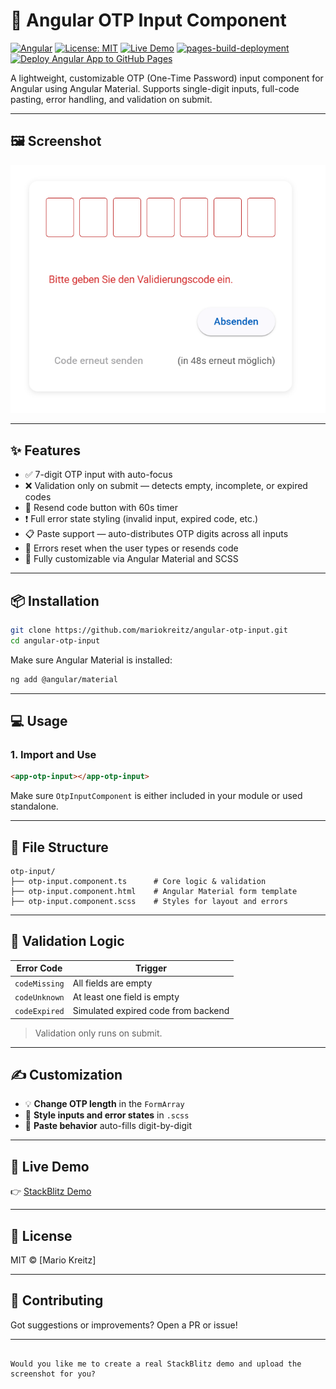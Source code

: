 # 🔐 Angular OTP Input Component

[![Angular](https://img.shields.io/badge/angular-v19-red.svg?logo=angular)](https://angular.io)
[![License: MIT](https://img.shields.io/badge/license-MIT-blue.svg)](LICENSE)
[![Live Demo](https://img.shields.io/badge/demo-StackBlitz-blue)](https://stackblitz.com/~/github.com/mariokreitz/otpInputs-with-materialDesign)
[![pages-build-deployment](https://github.com/mariokreitz/otpInputs-with-materialDesign/actions/workflows/pages/pages-build-deployment/badge.svg?branch=main)](https://github.com/mariokreitz/otpInputs-with-materialDesign/actions/workflows/pages/pages-build-deployment)
[![Deploy Angular App to GitHub Pages](https://github.com/mariokreitz/otpInputs-with-materialDesign/actions/workflows/deploy.yml/badge.svg)](https://github.com/mariokreitz/otpInputs-with-materialDesign/actions/workflows/deploy.yml)

A lightweight, customizable OTP (One-Time Password) input component for Angular using Angular Material. Supports single-digit inputs, full-code pasting, error handling, and validation on submit.

---

## 🖼️ Screenshot

<img src="https://raw.githubusercontent.com/mariokreitz/otpInputs-with-materialDesign/refs/heads/main/public/preview.png" alt="OTP Input Demo" width="600">

---

## ✨ Features

- ✅ 7-digit OTP input with auto-focus
- ❌ Validation only on submit — detects empty, incomplete, or expired codes
- 🔁 Resend code button with 60s timer
- ❗ Full error state styling (invalid input, expired code, etc.)
- 📋 Paste support — auto-distributes OTP digits across all inputs
- 🧼 Errors reset when the user types or resends code
- 🎨 Fully customizable via Angular Material and SCSS

---

## 📦 Installation

```bash
git clone https://github.com/mariokreitz/angular-otp-input.git
cd angular-otp-input
````

Make sure Angular Material is installed:

```bash
ng add @angular/material
```

---

## 💻 Usage

### 1. Import and Use

```html
<app-otp-input></app-otp-input>
```

Make sure `OtpInputComponent` is either included in your module or used standalone.

---

## 📁 File Structure

```
otp-input/
├── otp-input.component.ts      # Core logic & validation
├── otp-input.component.html    # Angular Material form template
├── otp-input.component.scss    # Styles for layout and errors
```

---

## 🔧 Validation Logic

| Error Code    | Trigger                             |
| ------------- | ----------------------------------- |
| `codeMissing` | All fields are empty                |
| `codeUnknown` | At least one field is empty         |
| `codeExpired` | Simulated expired code from backend |

> Validation only runs on submit.

---

## ✍️ Customization

* 💡 **Change OTP length** in the `FormArray`
* 🎨 **Style inputs and error states** in `.scss`
* 🔗 **Paste behavior** auto-fills digit-by-digit

---

## 🔗 Live Demo

👉 [StackBlitz Demo](https://stackblitz.com/~/github.com/mariokreitz/otpInputs-with-materialDesign)

---

## 📄 License

MIT © \[Mario Kreitz]

---

## 🤝 Contributing

Got suggestions or improvements? Open a PR or issue!

---

```

Would you like me to create a real StackBlitz demo and upload the screenshot for you?
```
